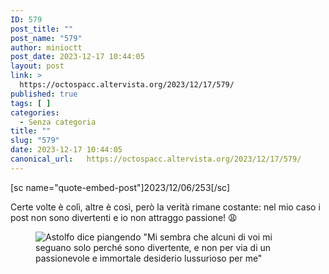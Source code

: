 ```yaml
---
ID: 579
post_title: ""
post_name: "579"
author: minioctt
post_date: 2023-12-17 10:44:05
layout: post
link: >
  https://octospacc.altervista.org/2023/12/17/579/
published: true
tags: [ ]
categories:
  - Senza categoria
title: ""
slug: "579"
date: 2023-12-17 10:44:05
canonical_url:   https://octospacc.altervista.org/2023/12/17/579/
---
```

<!-- wp:paragraph -->
<p markdown="1">[sc name="quote-embed-post"]2023/12/06/253[/sc]</p>
<!-- /wp:paragraph -->

<!-- wp:paragraph -->
<p markdown="1">Certe volte è colì, altre è così, però la verità rimane costante: nel mio caso i post non sono divertenti e io non attraggo passione! 😩</p>
<!-- /wp:paragraph -->

<!-- wp:paragraph -->
<p markdown="1"></p>
<!-- /wp:paragraph -->

<!-- wp:image {"id":578,"sizeSlug":"large","linkDestination":"none"} -->
<figure class="wp-block-image size-large"><img src="https://octospacc.github.io/microblog-mirror/assets/uploads/2023/12/20231217_1038275774591992669229658.jpg" alt="Astolfo dice piangendo &quot;Mi sembra che alcuni di voi mi seguano solo perché sono divertente, e non per via di un passionevole e immortale desiderio lussurioso per me&quot;" class="wp-image-578"/></figure>
<!-- /wp:image -->